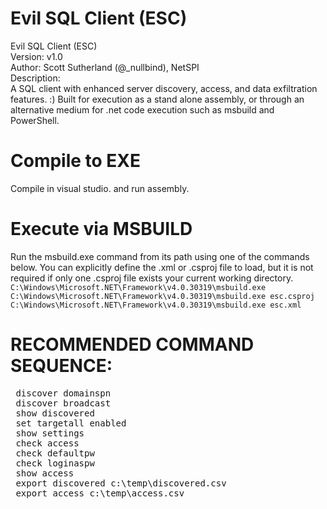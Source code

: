 # Evil SQL Client (ESC)
 
 Evil SQL Client (ESC) <br>
 Version: v1.0 <Br>
 Author: Scott Sutherland (@_nullbind), NetSPI <Br>
 Description: <br>
A SQL client with enhanced server discovery, access, and data exfiltration features. :)  Built for execution as a stand alone assembly, or through an alternative medium for  .net code execution such as msbuild and PowerShell. 
  
# Compile to EXE
Compile in visual studio. and run assembly.
  
# Execute via MSBUILD 
Run the msbuild.exe command from its path using one of the commands below. You can explicitly define the .xml or .csproj file to load, but it is not required if only one .csproj file exists your current working directory. 
 ` C:\Windows\Microsoft.NET\Framework\v4.0.30319\msbuild.exe ` <br>
 `C:\Windows\Microsoft.NET\Framework\v4.0.30319\msbuild.exe esc.csproj` <Br>
 `C:\Windows\Microsoft.NET\Framework\v4.0.30319\msbuild.exe esc.xml` <br>
 
 # RECOMMENDED COMMAND SEQUENCE:
 <pre>
 discover domainspn 
 discover broadcast
 show discovered
 set targetall enabled
 show settings
 check access
 check defaultpw
 check loginaspw
 show access
 export discovered c:\temp\discovered.csv
 export access c:\temp\access.csv
 </pre>

